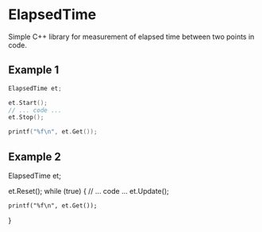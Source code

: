 # ElapsedTime
Simple C++ library for measurement of elapsed time between two points in code.

## Example 1
```c++
ElapsedTime et;

et.Start();
// ... code ...
et.Stop();

printf("%f\n", et.Get());
```
## Example 2
ElapsedTime et;

et.Reset();
while (true) {
    // ... code ...
    et.Update();
    
    printf("%f\n", et.Get());
}
```

